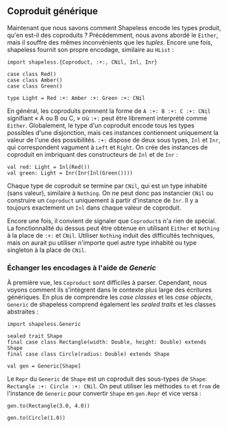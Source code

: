 ## Coproduit générique

Maintenant que nous savons comment Shapeless encode les types produit,
qu'en est-il des coproduits ?
Précédemment, nous avons abordé le `Either`, mais il souffre
des mêmes inconvénients que les *tuples*.
Encore une fois, shapeless fournit son propre encodage, similaire au `HList` :

```tut:book:silent
import shapeless.{Coproduct, :+:, CNil, Inl, Inr}

case class Red()
case class Amber()
case class Green()

type Light = Red :+: Amber :+: Green :+: CNil
```

En général, les coproduits prennent la forme de
`A :+: B :+: C :+: CNil` signifiant « A ou B ou C, »
où `:+:` peut être librement interprété comme `Either`.
Globalement, le type d'un coproduit encode tous les types
possibles d'une disjonction, mais ces instances contiennent
uniquement la valeur de l'une des possibilités.
`:+:` dispose de deux sous types, `Inl` et `Inr`,
qui correspondent vagument à `Left` et `Right`.
On crée des instances de coproduit en
imbriquant des constructeurs de `Inl` et de `Inr` :

```tut:book
val red: Light = Inl(Red())
val green: Light = Inr(Inr(Inl(Green())))
```
Chaque type de coproduit se termine par  `CNil`,
qui est un type inhabité (sans valeur), similaire à `Nothing`.
On ne peut donc pas instancier `CNil` ou construire un `Coproduct` uniquement
à partir d'instance de `Inr`.
Il y a toujours exactement un `Inl` dans chaque valeur de coproduit.

Encore une fois, il convient de signaler que `Coproduct`s n'a rien de spécial.
La fonctionnalité du dessus peut être obtenue en utilisant `Either` et `Nothing`
à la place de `:+:` et `CNil`.
Utiliser `Nothing` induit des difficultés techniques,
mais on aurait pu utiliser
n'importe quel autre type inhabité ou type singleton à la place de `CNil`.

### Échanger les encodages à l'aide de *Generic*

À première vue, les `Coproduct` sont difficiles à parser.
Cependant, nous voyons comment ils s'intègrent dans le contexte
plus large des écritures génériques.
En plus de comprendre les *case classes* et les *case objects*,
`Generic` de shapeless comprend également les *sealed traits* et les
classes abstraites :

```tut:book:silent
import shapeless.Generic

sealed trait Shape
final case class Rectangle(width: Double, height: Double) extends Shape
final case class Circle(radius: Double) extends Shape
```

```tut:book
val gen = Generic[Shape]
```

Le `Repr` du `Generic` de `Shape` est un coproduit
des sous-types de `Shape`: `Rectangle :+: Circle :+: CNil`.
On peut utiliser les méthodes `to` et `from` de l'instance de `Generic`
pour convertir `Shape` en `gen.Repr` et vice versa :

```tut:book
gen.to(Rectangle(3.0, 4.0))

gen.to(Circle(1.0))
```
